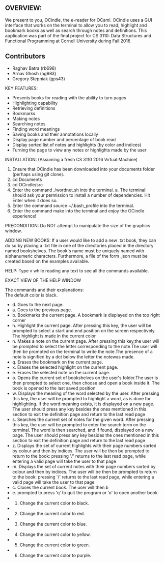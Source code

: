 ## OVERVIEW:
We present to you, OCindle, the e-reader for OCaml. OCindle uses a GUI interface that works on the terminal to allow you to read, highlight and bookmark books as well as search through notes and definitions. This application was part of the final project for CS 3110: Data Structures and Functional Programming at Cornell University during Fall 2016. 

## Contributors
* Raghav Batra (rb698)
* Arnav Ghosh (ag983)
* Gregory Stepniak (gps43)


KEY FEATURES:
- Presents books for reading with the ability to turn pages
- Highlighting capability
- Retrieving definitions
- Bookmarks
- Making notes
- Searching notes
- Finding word meanings
- Saving books and their annotations locally
- Display page number and percentage of book read
- Display sorted list of notes and highlights (by color and indices)
- Turning the page to view any notes or highlights made by the user

INSTALLATION:
(Assuming a fresh CS 3110 2016 Virtual Machine)
1. Ensure that OCindle has been downloaded into your documents folder (perhaps using git clone).
2. cd Documents
3. cd OCindle/src
4. Enter the command ./wordnet.sh into the terminal.
   a. The terminal should ask your permission to install a number of dependencies.
      Hit Enter when it does so.
5. Enter the command source ~/.bash_profile into the terminal.
6. Enter the command make into the terminal and enjoy the OCindle experience!

PRECONDITION: Do NOT attempt to manipulate the size of the graphics window.

ADDING NEW BOOKS: 
If a user would like to add a new .txt book, they can do so
by placing a .txt file in one of the directories placed in the directory named bookshelves.
The book's name <bookname> must be uniquely named with alphanumeric characters.
Furthermore, a file of the form <bookname>.json must be created based on the examples
available.

HELP: Type v while reading any text to see all the commands available. 

EXACT VIEW OF THE HELP WINDOW

The commands and their explanations:  
The default color is black. 
 * d. Goes to the next page.
 * a. Goes to the previous page. 
 * b. Bookmarks the current page. A bookmark is displayed on the top right corner 
 * h. Highlight the current page. After pressing this key, the user will be prompted to select a start and end position on the screen respectively. The highlight is made in the current color 
 * n. Makes a note on the current page. After pressing this key,the user will be prompted to select the letter corresponding to the note.The user will then be prompted on the terminal to write the note.The presence of a note is signified by a dot below the letter the notewas made. 
 * q. Erases the bookmark on the current page. 
 * x. Erases the selected highlight on the current page. 
 * e. Erases the selected note on the current page. 
 * o. Opens the current set of bookshelves on the user's folder.The user is then prompted to select one, then choose and open a book inside it. The book is opened to the last saved position 
 * w. Displays the meaning of the word selected by the user. After pressing this key, the user will be prompted to highlight a word, as is done for highlighting. If the word meaning exists, it is displayed on a new page. The user should press any key besides the ones mentioned in this section to exit the definition page and return to the last read page 
 * s. Searches the current set of notes for the given word. After pressing this key, the user will be prompted to enter the search term on the terminal. The word is then searched, and if found, displayed on a new page. The user should press any key besides the ones mentioned in this section to exit the definition page and return to the last read page 
 * z. Displays the set of current highlights with their page numbers sorted by colour and then by indices. The user will be then be prompted to return to the book: pressing '/' returns to the last read page, while entering a valid page will take the user to that page
 * m. Displays the set of current notes with their page numbers sorted by colour and then by indices. The user will be then be prompted to return to the book: pressing '/' returns to the last read page, while entering a valid page will take the user to that page
 * c. Closes the current book. The user will then b
 * e. prompted to press 'q' to quit the program or 'o' to open another book
 * 1. Change the current color to black. 
 * 2. Change the current color to red. 
 * 3. Change the current color to blue. 
 * 4. Change the current color to yellow. 
 * 5. Change the current color to green. 
 * 6. Change the current color to purple. 

